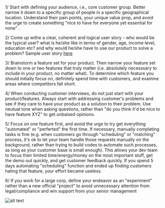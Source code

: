 1/ Start with defining your audience, i.e., core customer group.  Better narrow it down to a specific group of people in a specific geographical location. Understand their pain points, your unique value prop, and avoid the urge to create something "nice to have for everyone yet essential for none" .  

2/ Come up withe a clear, coherent and logical user story -  who would be the typical user? what is he/she like  in terms of gender, age, income level, education etc?  and why would he/she have to use our product to solve a problem? Sample user story [here](http://www.mountaingoatsoftware.com/agile/user-stories)

3/ Brainstorm a feature set for your product. Then narrow your feature set down to one or two features that truly matter (i.e. absolutely necesssary to include in your product, no matter what). To determine which feature you should initially focus on, definitely spend time with customers, and examine areas where competitors fall short. 

4/ When conducting customer interviews, do not just start with your product/features. Always start with addressing customer's problems and see if they care to have your product as a solution to their problem.  Use neutual tone when asking questions, rather than "do you think it'd be nice to have feature XYZ" to get unbaised opinions. 

5/ Focus on one feature first, and avoid the urge to try get everything "automated" or "perferted" the first time.  If necessary, manually completing tasks is fine (e.g.  when customers go through "scheduling" or "matching" process,  it's ok to let your team handle those requests manually on the background, rather than trying to build codes to automate such processes, as long as your customer base is small enough). This allows your dev team to focus their limited time/energy/money on the most important stuff, get the demo out quickly, and get customer feedback quickly.  If you spend 5 days automating "scheduling" function and ended up finding customers hating that feature, your effort became useless. 

6/ If you work for a large corp, define your endeavor as an "experiment" rather than a new official "project" to avoid unnecessary attention from legal/compliance and win support from your senior management 

![alt text](http://www.personalbrandingblog.com/wp-content/uploads/2013/03/shutterstock_114696136-300x165.jpg "win your users")

